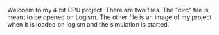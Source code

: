 Welcoem to my 4 bit CPU project. There are two files. The "circ" file is meant to be opened on Logism. The other file is an image of my project when it is loaded on logism and the simulation is started. 
